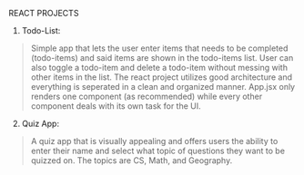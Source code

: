 REACT PROJECTS 

1) Todo-List: 
>Simple app that lets the user enter items that needs to be completed (todo-items) and said items are shown in the todo-items list.
>User can also toggle a todo-item and delete a todo-item without messing with other items in the list. 
>The react project utilizes good architecture and everything is seperated in a clean and organized manner.
  >App.jsx only renders one component (as recommended) while every other component deals with its own task for the UI.

2) Quiz App:
>A quiz app that is visually appealing and offers users the ability to enter their name and select what topic of questions they want to be quizzed on. The topics are CS, Math, and Geography. 
